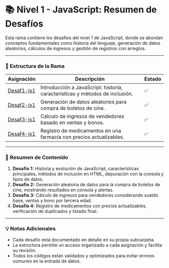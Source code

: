 # 📚 Nivel 1 - JavaScript: Resumen de Desafíos

Esta rama contiene los desafíos del nivel 1 de JavaScript, donde se abordan conceptos fundamentales como historia del lenguaje, generación de datos aleatorios, cálculos de ingresos y gestión de registros con arreglos.

---

### 📂 Estructura de la Rama

| Asignación | Descripción                                              | Estado |
|-----------|----------------------------------------------------------|-------|
| [Desaf1-js1](./lvl-1-assign-1/README.en.md) | Introducción a JavaScript: historia, características y métodos de inclusión. | ✅    |
| [Desaf2-js1](./lvl-1_assign-2/README.es.md) | Generación de datos aleatorios para compra de boletos de cine.              | ✅    |
| [Desaf3-js1](./lvl-1_assign-3/README.es.md) | Cálculo de ingresos de vendedores basado en ventas y bonos.                 | ✅    |
| [Desaf4-js1](./lvl-1_assign-4/README.es.md) | Registro de medicamentos en una farmacia con precios actualizables.         | ✅    |

---

### 📝 Resumen de Contenido

1. **Desafío 1:** Historia y evolución de JavaScript, características principales, métodos de inclusión en HTML, depuración con la consola y tipos de datos.  
2. **Desafío 2:** Generación aleatoria de datos para la compra de boletos de cine, mostrando resultados en consola y alertas.  
3. **Desafío 3:** Cálculo de ingresos para vendedores considerando sueldo base, ventas y bono por tercera edad.  
4. **Desafío 4:** Registro de medicamentos con precios actualizables, verificación de duplicados y listado final.  

---

### 💡 Notas Adicionales
- Cada desafío está documentado en detalle en su propia subcarpeta.  
- La estructura permite un acceso organizado a cada asignación y facilita su revisión.  
- Todos los códigos están validados y optimizados para evitar errores comunes en la entrada de datos.  
